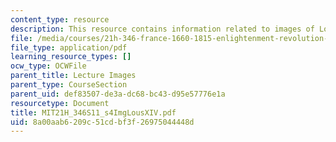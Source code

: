 ```yaml
---
content_type: resource
description: This resource contains information related to images of Louis XVI.
file: /media/courses/21h-346-france-1660-1815-enlightenment-revolution-napoleon-spring-2011/8a00aab6209c51cdbf3f26975044448d_MIT21H_346S11_s4ImgLousXIV.pdf
file_type: application/pdf
learning_resource_types: []
ocw_type: OCWFile
parent_title: Lecture Images
parent_type: CourseSection
parent_uid: def83507-de3a-dc68-bc43-d95e57776e1a
resourcetype: Document
title: MIT21H_346S11_s4ImgLousXIV.pdf
uid: 8a00aab6-209c-51cd-bf3f-26975044448d
---
```

